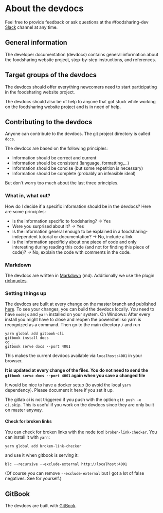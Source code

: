 # About the devdocs

Feel free to provide feedback or ask questions at the #foodsharing-dev [Slack](https://slackin.yunity.org/) channel at any time.

## General information

The developer documentation (devdocs) contains general information about the foodsharing website project, step-by-step instructions, and references.

## Target groups of the devdocs

The devdocs should offer everything newcomers need to start participating in the foodsharing website project.

The devdocs should also be of help to anyone that got stuck while working on the foodsharing website project and is in need of help.

## Contributing to the devdocs

Anyone can contribute to the devdocs. The git project directory is called `docs`.

The devdocs are based on the following principles:

- Information should be correct and current
- Information should be consistent (language, formatting,...)
- Information should be concise (but some repetition is necessary)
- Information should be complete (probably an infeasible ideal)

But don't worry too much about the last three principles.
<!-- There are people solely dedicated to improving the devdocs. -->

### What in, what out?

How do I decide if a specific information should be in the devdocs?
Here are some principles:
- Is the information specific to foodsharing? -> Yes
- Were you surprised about it? -> Yes
- Is the information general enough to be explained in a foodsharing-independent tutorial or documentation? -> No, include a link
- Is the information specificly about one piece of code and only interesting during reading this code (and not for finding this piece of code)? -> No, explain the code with comments in the code.

### Markdown

The devdocs are written in [Markdown](https://toolchain.gitbook.com/syntax/markdown.html) (md).
Additionally we use the plugin [richquotes](https://github.com/erixtekila/gitbook-plugin-richquotes).

### Setting things up

The devdocs are built at every change on the master branch and published [here](https://devdocs.foodsharing.network).
To see your changes, you can build the devdocs locally.
You need to have `nodejs` and `yarn` installed on your system. On Windows: After every install you might have to close and reopen the powershell so yarn is recognized as a command. Then go to the main directory `/` and run
```
yarn global add gitbook-cli
gitbook install docs
cd ..
gitbook serve docs --port 4001
```
This makes the current devdocs available via `localhost:4001` in your browser.

**It is updated at every change of the files. You do not need to send the `gitbook serve docs --port 4001` again when you save a changed file**

It would be nice to have a docker setup (to avoid the local `yarn` dependency). Please document it here if you set it up.

The gitlab ci is not triggered if you push with the option `git push -o ci.skip`.
This is useful if you work on the devdocs since they are only built on master anyway.

#### Check for broken links

You can check for broken links with the node tool `broken-link-checker`.
You can install it with `yarn`:

```
yarn global add broken-link-checker
```

and use it when gitbook is serving it:

```
blc --recursive --exclude-external http://localhost:4001
```
(Of course you can remove `--exclude-external` but I got a lot of false
negatives. See for yourself.)

## GitBook

The devdocs are built with [GitBook](https://docs.gitbook.com/).
